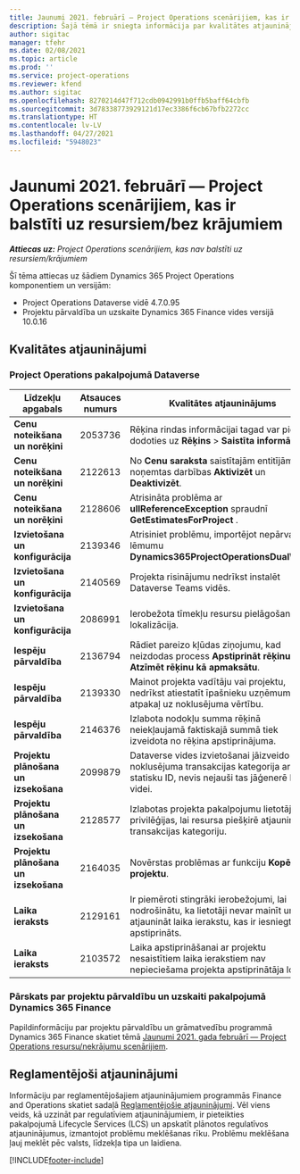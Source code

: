 ```yaml
---
title: Jaunumi 2021. februārī — Project Operations scenārijiem, kas ir balstīti uz resursiem/bez krājumiem
description: Šajā tēmā ir sniegta informācija par kvalitātes atjauninājumiem, kas pieejami 2021. gada februāra laidienā Project Operations resursu/bez krājumu scenārijiem.
author: sigitac
manager: tfehr
ms.date: 02/08/2021
ms.topic: article
ms.prod: ''
ms.service: project-operations
ms.reviewer: kfend
ms.author: sigitac
ms.openlocfilehash: 8270214d47f712cdb0942991b0ffb5baff64cbfb
ms.sourcegitcommit: 3d78338773929121d17ec3386f6cb67bfb2272cc
ms.translationtype: HT
ms.contentlocale: lv-LV
ms.lasthandoff: 04/27/2021
ms.locfileid: "5948023"
---
```

# <a name="whats-new-february-2021---project-operations-for-resourcenon-stocked-based-scenarios"></a>Jaunumi 2021. februārī — Project Operations scenārijiem, kas ir balstīti uz resursiem/bez krājumiem

_**Attiecas uz:** Project Operations scenārijiem, kas nav balstīti uz resursiem/krājumiem_

Šī tēma attiecas uz šādiem Dynamics 365 Project Operations komponentiem un versijām:

- Project Operations Dataverse vidē 4.7.0.95
- Projektu pārvaldība un uzskaite Dynamics 365 Finance vides versijā 10.0.16 

## <a name="quality-updates"></a>Kvalitātes atjauninājumi

### <a name="project-operations-on-dataverse"></a>Project Operations pakalpojumā Dataverse

| **Līdzekļu apgabals** | **Atsauces numurs** | **Kvalitātes atjauninājums** |
| --- | --- | --- |
| **Cenu noteikšana un norēķini** | 2053736 | Rēķina rindas informācijai tagad var piekļūt, dodoties uz **Rēķins** > **Saistīta informācija**. |
| **Cenu noteikšana un norēķini** | 2122613 | No **Cenu saraksta** saistītajām entitījām tika noņemtas darbības **Aktivizēt** un **Deaktivizēt**. |
| **Cenu noteikšana un norēķini** | 2128606 | Atrisināta problēma ar **ullReferenceException** spraudnī **GetEstimatesForProject** . |
| **Izvietošana un konfigurācija** | 2139346 | Atrisiniet problēmu, importējot nepārvaldīto lēmumu **Dynamics365ProjectOperationsDualWrite**. |
| **Izvietošana un konfigurācija** | 2140569 | Projekta risinājumu nedrīkst instalēt Dataverse Teams vidēs. |
| **Izvietošana un konfigurācija** | 2086991 | Ierobežota tīmekļu resursu pielāgošanas lokalizācija. |
| **Iespēju pārvaldība** | 2136794 | Rādiet pareizo kļūdas ziņojumu, kad neizdodas process **Apstiprināt rēķinu** vai **Atzīmēt rēķinu kā apmaksātu**. |
| **Iespēju pārvaldība** | 2139330 | Mainot projekta vadītāju vai projektu, nedrīkst atiestatīt īpašnieku uzņēmumu atpakaļ uz noklusējuma vērtību. |
| **Iespēju pārvaldība** | 2146376 | Izlabota nodokļu summa rēķinā neiekļaujamā faktiskajā summā tiek izveidota no rēķina apstiprinājuma. |
| **Projektu plānošana un izsekošana** | 2099879 | Dataverse vides izvietošanai jāizveido noklusējuma transakcijas kategorija ar statisku ID, nevis nejauši tas jāģenerē katrai videi. |
| **Projektu plānošana un izsekošana** | 2128577 | Izlabotas projekta pakalpojumu lietotāju privilēģijas, lai resursa piešķirē atjauninātu transakcijas kategoriju. |
| **Projektu plānošana un izsekošana** | 2164035 | Novērstas problēmas ar funkciju **Kopēt projektu**. |
| **Laika ieraksts** | 2129161 | Ir piemēroti stingrāki ierobežojumi, lai nodrošinātu, ka lietotāji nevar mainīt un atjaunināt laika ierakstu, kas ir iesniegts vai apstiprināts. |
| **Laika ieraksts** | 2103572 | Laika apstiprināšanai ar projektu nesaistītiem laika ierakstiem nav nepieciešama projekta apstiprinātāja loma. |

### <a name="project-management-and-accounting-in-dynamics-365-finance"></a>Pārskats par projektu pārvaldību un uzskaiti pakalpojumā Dynamics 365 Finance 

Papildinformāciju par projektu pārvaldību un grāmatvedību programmā Dynamics 365 Finance skatiet tēmā [Jaunumi 2021. gada februārī — Project Operations resursu/nekrājumu scenārijiem](whats-new-jan-2021-resource-based.md).


## <a name="regulatory-updates"></a>Reglamentējoši atjauninājumi

Informāciju par reglamentējošajiem atjauninājumiem programmās Finance and Operations skatiet sadaļā [Reglamentējošie atjauninājumi](/dynamics365/finance/localizations/regulatory-updates). Vēl viens veids, kā uzzināt par regulatīviem atjauninājumiem, ir pieteikties pakalpojumā Lifecycle Services (LCS) un apskatīt plānotos regulatīvos atjauninājumus, izmantojot problēmu meklēšanas rīku. Problēmu meklēšana ļauj meklēt pēc valsts, līdzekļa tipa un laidiena.


[!INCLUDE[footer-include](../includes/footer-banner.md)]